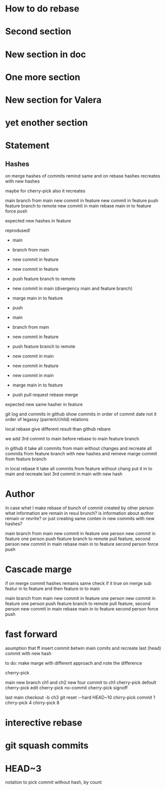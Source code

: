 # How to do rebase

# Second section

# New section in doc

# One more section

# New section for Valera

# yet enother section



# Statement

## Hashes
on merge hashes of commits remind same
and on rebase hashes recreates with new hashes

maybe for cherry-pick also it recreates


main
branch from main
new commit in feature
new commit in feature
push feature branch to remote
new commit in main
rebase main in to feature
force push

expected new hashes in feature

reprodused!


+ main
+ branch from main
+ new commit in feature
+ new commit in feature
+ push feature branch to remote
+ new commit in main (divergency main and feature branch)
+ marge main in to feature
+ push

+ main
+ branch from main
+ new commit in feature
+ push feature branch to remote
+ new commit in main
+ new commit in feature
+ new commit in main
+ marge main in to feature
+ push
pull request rebase merge

expected new same hasher in feature


git log and commits in github show commits in order of commit date
not it order of legassy (parrent/child) relations

local rebase give different result than github rebare

we add 3rd commit to main before rebase to main feature branch

in github it take all commits from main without changes
and recreate all commits from feature branch with new hashes
and remeve marge commit from feature branch

in local rebase
it take all commits from feature without chang
put it in to main
and recreate last 3rd commit in main with new hash






# Author
in case whet I make rebase of bunch of commit created by other person
what information are remain in resul brunch?
is information about author remain or revrite?
or just creating same conten in new commits with new hashes?


main
branch from main
new commit in feature one person
new commit in feature one person
push feature branch to remote
pull feature, second person
new commit in main
rebase main in to feature second person
force push

# Cascade marge

if on merge commit hashes remains same
check if it true on merge sub featur in to feature and then feature in to main


main
branch from main
new commit in feature one person
new commit in feature one person
push feature branch to remote
pull feature, second person
new commit in main
rebase main in to feature second person
force push



# fast forward
asumption that ff insert commit betwin main comits
and recreate last (head) commit with new hash

to do: make marge with different approach and note the difference






cherry-pick

main 
new branch ch1 and ch2
new four commit to ch1
cherry-pick defoult
cherry-pick edit
cherry-pick no-commit
cherry-pick signoff





last main 
checkout -b ch3
git reset --hard HEAD~10 
chirry-pick commit 1
chirry-pick 4
chirry-pick 8



# interective rebase

# git squash commits


# HEAD~3
notation to pick commit without hash, by count



